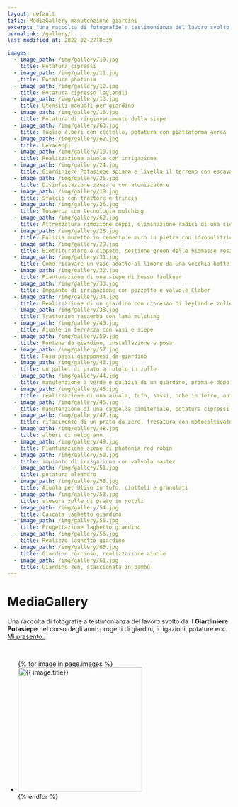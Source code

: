 ```yaml
---
layout: default
title: MediaGallery manutenzione giardini
excerpt: "Una raccolta di fotografie a testimonianza del lavoro svolto da giardiniere POTASIEPE nel corso degli anni: progetti di giardini, irrigazioni, potature ecc."
permalink: /gallery/
last_modified_at: 2022-02-27T8:39

images:
  - image_path: /img/gallery/10.jpg
    title: Potatura cipressi
  - image_path: /img/gallery/11.jpg
    title: Potatura photinia
  - image_path: /img/gallery/12.jpg
    title: Potatura cipresso leylandii
  - image_path: /img/gallery/13.jpg
    title: Utensili manuali per giardino
  - image_path: /img/gallery/16.jpg
    title: Potatura di ringiovanimento della siepe
  - image_path: /img/gallery/63.jpg
    title: Taglio alberi con cestello, potatura con piattaforma aerea
  - image_path: /img/gallery/62.jpg
    title: Levaceppi
  - image_path: /img/gallery/19.jpg
    title: Realizzazione aiuole con irrigazione
  - image_path: /img/gallery/24.jpg
    title: Giardiniere Potasiepe spiana e livella il terreno con escavatore
  - image_path: /img/gallery/25.jpg
    title: Disinfestazione zanzare con atomizzatore
  - image_path: /img/gallery/18.jpg
    title: Sfalcio con trattore e trincia
  - image_path: /img/gallery/26.jpg
    title: Tosaerba con tecnologia mulching
  - image_path: /img/gallery/62.jpg
    title: Attrezzatura rimozione ceppi, eliminazione radici di una siepe
  - image_path: /img/gallery/28.jpg
    title: Pulizia muretto in cemento e muro in pietra con idropulitrice
  - image_path: /img/gallery/29.jpg
    title: Biotrituratore e cippato, gestione green delle biomasse residue
  - image_path: /img/gallery/31.jpg
    title: Come ricavare un vaso adatto al limone da una vecchia botte
  - image_path: /img/gallery/32.jpg
    title: Piantumazione di una siepe di bosso faulkner
  - image_path: /img/gallery/33.jpg
    title: Impianto di irrigazione con pozzetto e valvole Claber
  - image_path: /img/gallery/34.jpg
    title: Realizzazione di un giardino con cipresso di leyland e zolle di prato a rotoli
  - image_path: /img/gallery/38.jpg
    title: Trattorino rasaerba con lama mulching
  - image_path: /img/gallery/40.jpg
    title: Aiuole in terrazza con vasi e siepe
  - image_path: /img/gallery/59.jpg
    title: Fontane da giardino, installazione e posa
  - image_path: /img/gallery/57.jpg
    title: Posa passi giapponesi da giardino
  - image_path: /img/gallery/43.jpg
    title: un pallet di prato a rotolo in zolle
  - image_path: /img/gallery/44.jpg
    title: manutenzione a verde e pulizia di un giardino, prima e dopo
  - image_path: /img/gallery/45.jpg
    title: realizzazione di una aiuola, tufo, sassi, oche in ferro, anfora ecc.
  - image_path: /img/gallery/46.jpg
    title: manutenzione di una cappella cimiteriale, potatura cipressi
  - image_path: /img/gallery/47.jpg
    title: rifacimento di un prato da zero, fresatura con motocoltivatore
  - image_path: /img/gallery/48.jpg
    title: alberi di melograno
  - image_path: /img/gallery/49.jpg
    title: Piantumazione siepe di photonia red robin
  - image_path: /img/gallery/50.jpg
    title: impianto di irrigazione con valvola master
  - image_path: /img/gallery/51.jpg
    title: potatura oleandro
  - image_path: /img/gallery/58.jpg
    title: Aiuola per Ulivo in tufo, ciottoli e granulati
  - image_path: /img/gallery/53.jpg
    title: stesura zolle di prato in rotoli
  - image_path: /img/gallery/54.jpg
    title: Cascata laghetto giardino
  - image_path: /img/gallery/55.jpg
    title: Progettazione laghetto giardino
  - image_path: /img/gallery/56.jpg
    title: Realizzo laghetto giardino
  - image_path: /img/gallery/60.jpg
    title: Giardino roccioso, realizzazione aiuole
  - image_path: /img/gallery/61.jpg
    title: Giardino zen, staccionata in bambù
---
```

# MediaGallery

Una raccolta di fotografie a testimonianza del lavoro svolto da il **Giardiniere Potasiepe** nel corso degli anni: progetti di giardini, irrigazioni, potature ecc. [Mi presento..](/chi-sono/ "Chi sono")

<br>

<div class="list-collection">
<ul class="photo-gallery">
  {% for image in page.images %}
    <li><img src="{{ image.image_path }}" width="280" height="280" alt="{{ image.title}}" title="{{ image.title}}"/></li>
  {% endfor %}
</ul>
</div>
